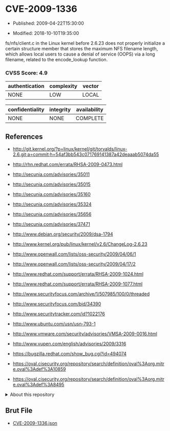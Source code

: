 # CVE-2009-1336

- Published: 2009-04-22T15:30:00

- Modified: 2018-10-10T19:35:00

fs/nfs/client.c in the Linux kernel before 2.6.23 does not properly initialize a certain structure member that stores the maximum NFS filename length, which allows local users to cause a denial of service (OOPS) via a long filename, related to the encode_lookup function.

### CVSS Score: **4.9**

| authentication | complexity | vector |
| --- | --- | --- |
| NONE | LOW | LOCAL |

| confidentiality | integrity | availability |
| --- | --- | --- |
| NONE | NONE | COMPLETE |

## References

* http://git.kernel.org/?p=linux/kernel/git/torvalds/linux-2.6.git;a=commit;h=54af3bb543c071769141387a42deaaab5074da55

* http://rhn.redhat.com/errata/RHSA-2009-0473.html

* http://secunia.com/advisories/35011

* http://secunia.com/advisories/35015

* http://secunia.com/advisories/35160

* http://secunia.com/advisories/35324

* http://secunia.com/advisories/35656

* http://secunia.com/advisories/37471

* http://www.debian.org/security/2009/dsa-1794

* http://www.kernel.org/pub/linux/kernel/v2.6/ChangeLog-2.6.23

* http://www.openwall.com/lists/oss-security/2009/04/06/1

* http://www.openwall.com/lists/oss-security/2009/04/17/2

* http://www.redhat.com/support/errata/RHSA-2009-1024.html

* http://www.redhat.com/support/errata/RHSA-2009-1077.html

* http://www.securityfocus.com/archive/1/507985/100/0/threaded

* http://www.securityfocus.com/bid/34390

* http://www.securitytracker.com/id?1022176

* http://www.ubuntu.com/usn/usn-793-1

* http://www.vmware.com/security/advisories/VMSA-2009-0016.html

* http://www.vupen.com/english/advisories/2009/3316

* https://bugzilla.redhat.com/show_bug.cgi?id=494074

* https://oval.cisecurity.org/repository/search/definition/oval%3Aorg.mitre.oval%3Adef%3A10859

* https://oval.cisecurity.org/repository/search/definition/oval%3Aorg.mitre.oval%3Adef%3A8495

<details>
<summary>About this repository</summary> 

  This repository is part of the project [Live Hack CVE](https://github.com/Live-Hack-CVE). Main website can be found [www.live-hack.org](https://www.live-hack.org) 
  
  Made by [Sn0wAlice](https://github.com/Sn0wAlice) for the people that care about security and need to have a feed of the latest CVEs. Hope you enjoy it, don't forget to star the repo and follow me on [Twitter](https://twitter.com/Sn0wAlice) and [Github](https://github.com/Sn0wAlice). And that is my [personnal website](https://www.alice-snow.me/)

  - [Home Page](https://github.com/Live-Hack-CVE)
  - [Framework](https://github.com/Live-Hack-CVE/cve-framework)
  - [CVE database](https://github.com/Live-Hack-CVE/full_database)
  - [Changelog](https://github.com/Live-Hack-CVE/Changelog)
</details>

## Brut File

* [CVE-2009-1336.json](https://raw.githubusercontent.com/Live-Hack-CVE/full_database/main/cves/2009/CVE-2009-1336.json)

